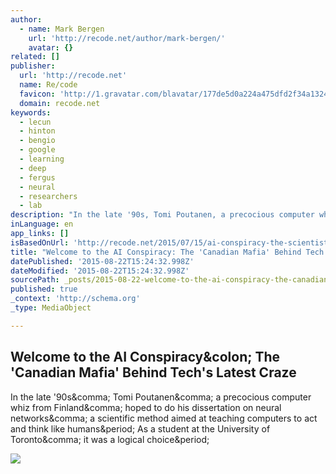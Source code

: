 ```yaml
---
author:
  - name: Mark Bergen
    url: 'http://recode.net/author/mark-bergen/'
    avatar: {}
related: []
publisher:
  url: 'http://recode.net'
  name: Re/code
  favicon: 'http://1.gravatar.com/blavatar/177de5d0a224a475dfd2f34a1324ee12?s=16'
  domain: recode.net
keywords:
  - lecun
  - hinton
  - bengio
  - google
  - learning
  - deep
  - fergus
  - neural
  - researchers
  - lab
description: "In the late '90s, Tomi Poutanen, a precocious computer whiz from Finland, hoped to do his dissertation on neural networks, a scientific method aimed at teaching computers to act and think like humans. As a student at the University of Toronto, it was a logical choice."
inLanguage: en
app_links: []
isBasedOnUrl: 'http://recode.net/2015/07/15/ai-conspiracy-the-scientists-behind-deep-learning/'
title: "Welcome to the AI Conspiracy: The 'Canadian Mafia' Behind Tech's Latest Craze"
datePublished: '2015-08-22T15:24:32.998Z'
dateModified: '2015-08-22T15:24:32.998Z'
sourcePath: _posts/2015-08-22-welcome-to-the-ai-conspiracy-the-canadian-mafia-behind-te.md
published: true
_context: 'http://schema.org'
_type: MediaObject

---
```

<article style=""><h1>Welcome to the AI Conspiracy&amp;colon; The 'Canadian Mafia' Behind Tech's Latest Craze</h1><p>In the late '90s&amp;comma; Tomi Poutanen&amp;comma; a precocious computer whiz from Finland&amp;comma; hoped to do his dissertation on neural networks&amp;comma; a scientific method aimed at teaching computers to act and think like humans&amp;period; As a student at the University of Toronto&amp;comma; it was a logical choice&amp;period;</p><img src="https://recodetech.files.wordpress.com/2015/07/bengio-lecun-2007.jpg?quality=60&amp;strip=info&amp;w=380&amp;strip=info" /></article>